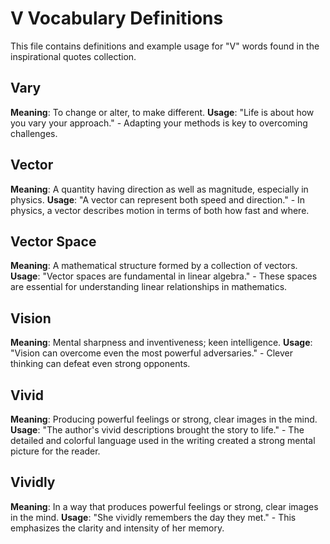# V Vocabulary Definitions

This file contains definitions and example usage for "V" words found in the inspirational quotes collection.

<!-- Add vocabulary words here following the format:
## WordName

**Meaning**: Clear, concise definition of the word.
**Usage**: "Quote or example sentence." - Explanation of the usage context.
-->

## Vary

**Meaning**: To change or alter, to make different.
**Usage**: "Life is about how you vary your approach." - Adapting your methods is key to overcoming challenges.

## Vector

**Meaning**: A quantity having direction as well as magnitude, especially in physics.
**Usage**: "A vector can represent both speed and direction." - In physics, a vector describes motion in terms of both how fast and where.

## Vector Space

**Meaning**: A mathematical structure formed by a collection of vectors.
**Usage**: "Vector spaces are fundamental in linear algebra." - These spaces are essential for understanding linear relationships in mathematics.

## Vision

**Meaning**: Mental sharpness and inventiveness; keen intelligence.
**Usage**: "Vision can overcome even the most powerful adversaries." - Clever thinking can defeat even strong opponents.

## Vivid

**Meaning**: Producing powerful feelings or strong, clear images in the mind.
**Usage**: "The author's vivid descriptions brought the story to life." - The detailed and colorful language used in the writing created a strong mental picture for the reader.

## Vividly

**Meaning**: In a way that produces powerful feelings or strong, clear images in the mind.
**Usage**: "She vividly remembers the day they met." - This emphasizes the clarity and intensity of her memory.
